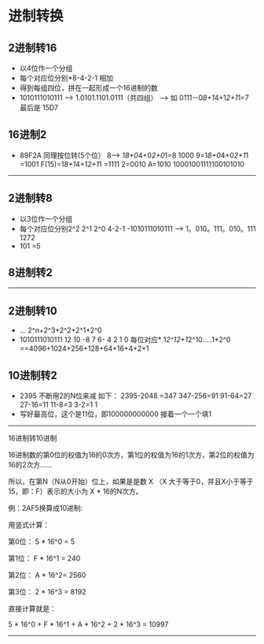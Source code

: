 # 进制转换

## 2进制转16
- 以4位作一个分组
- 每个对应位分别*8-4-2-1 相加
- 得到每组四位，拼在一起形成一个16进制的数
- 1010111010111 --> 1.0101.1101.0111（共四组） --> 如 0111--0*8+1*4+1*2+1*1=7 最后是 15D7

## 16进制2
- 89F2A 同理按位转(5个位） 8--> 1*8+0*4+0*2+0*1=8 1000  9=1*8+0*4+0*2+1*1 =1001 F(15)=1*8+1*4+1*2+1*1 =1111 2=0010 A=1010 10001001111100101010

------------------------------------------------------------------------
## 2进制转8
- 以3位作一个分组
- 每个对应位分别2^2 2^1 2^0  4-2-1
-1010111010111 --> 1。010。111。010。111 1272
- 101 =5

## 8进制转2

------------------------------------------------------------------------
## 2进制转10
- ... 2^n+2^3+2^2+2^1+2^0
- 1010111010111   12 10  -8 7 6- 4 2 1 0 每位对应*  1*2^12+1*2^10.....1*2^0 ==4096+1024+256+128+64+16+4+2+1

## 10进制转2
- 2395 不断用2的N位来减 如下：
2395-2048 =347
347-256=91
91-64=27
27-16=11
11-8=3
3-2=1
1
- 写好最高位，这个是11位，即100000000000 接着一个一个填1

---------------------------------------------------------------------------

16进制转10进制

16进制数的第0位的权值为16的0次方，第1位的权值为16的1次方，第2位的权值为16的2次方……

所以，在第N（N从0开始）位上，如果是是数 X （X 大于等于0，并且X小于等于 15，即：F）表示的大小为 X * 16的N次方。

例：2AF5换算成10进制:

用竖式计算：

第0位： 5 * 16^0 = 5

第1位： F * 16^1 = 240

第2位： A * 16^2= 2560

第3位： 2 * 16^3 = 8192

直接计算就是：

5 * 16^0 + F * 16^1 + A * 16^2 + 2 * 16^3 = 10997

-----------------------------------------------------
